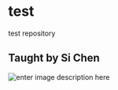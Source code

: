 # test
test repository
## Taught by Si Chen
![enter image description here](https://www.cs.wcupa.edu/jfabrey/index_files/image002.jpg)